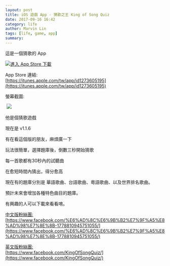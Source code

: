 ```yaml
---
layout: post
title: iOS 遊戲 App - 猜歌之王 King of Song Quiz
date: 2017-09-16 16:42
category: life
author: Marvin Lin
tags: [life, game, app]
summary: 
---
```


這是一個猜歌的 App  
  

[![進入 App Store 下載](https://4.bp.blogspot.com/-1i4wCDvAM_g/WbzIRe-ll8I/AAAAAAAAYvw/kOzouvUAjHEOfW5BmjYuYTxiJmCk9Ja1QCLcBGAs/s200/Download_on_the_App_Store_Badge_US-UK_135x40%2B%25E6%258B%25B7%25E8%25B2%259D.png)](https://itunes.apple.com/tw/app/id1273605195)

  
App Store 連結:  
[https://itunes.apple.com/tw/app/id1273605195](https://itunes.apple.com/tw/app/id1273605195)  
  
螢幕截圖:  

 [![](https://2.bp.blogspot.com/-PZeJ_W5_ACU/WbzKl2vq0qI/AAAAAAAAYwo/_Slw5pHoU0UA5eZPP_YcpEB66gO22qFfwCLcBGAs/s320/%25E8%259E%25A2%25E5%25B9%2595%25E5%25BF%25AB%25E7%2585%25A7%2B2017-09-16%2B%25E4%25B8%258B%25E5%258D%25882.53.26.png)](https://2.bp.blogspot.com/-PZeJ_W5_ACU/WbzKl2vq0qI/AAAAAAAAYwo/_Slw5pHoU0UA5eZPP_YcpEB66gO22qFfwCLcBGAs/s1600/%25E8%259E%25A2%25E5%25B9%2595%25E5%25BF%25AB%25E7%2585%25A7%2B2017-09-16%2B%25E4%25B8%258B%25E5%258D%25882.53.26.png)

  

他是個猜歌遊戲

  
現在是 v1.1.6  
  
有在看這個版的朋友，麻煩廣一下  
  
玩法很簡單，選擇題庫後，倒數三秒開始猜歌  
  
每一首歌都有30秒內的試聽曲  
  
在愈短時間內猜出，得分愈高  

  

現在有的題庫分別是 華語歌曲、台語歌曲、粵語歌曲、以及世界排名歌曲。

  

預計未來會增加各種特色曲目的題庫。

  

有興趣的人可以下載來看看唷。

  
[中文版粉絲團:](https://www.facebook.com/%E6%AD%8C%E6%9B%B2%E7%9F%A5%E8%AD%98%E7%8E%8B-1778810945751055/)  
[https://www.facebook.com/%E6%AD%8C%E6%9B%B2%E7%9F%A5%E8%AD%98%E7%8E%8B-1778810945751055/](https://www.facebook.com/%E6%AD%8C%E6%9B%B2%E7%9F%A5%E8%AD%98%E7%8E%8B-1778810945751055/)  
  
[英文版粉絲團:](https://www.facebook.com/KingOfSongQuiz/)  
[https://www.facebook.com/KingOfSongQuiz/](https://www.facebook.com/KingOfSongQuiz/)